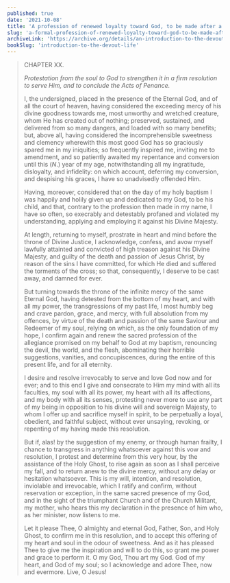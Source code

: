 ```yaml
---
published: true
date: '2021-10-08'
title: 'A profession of renewed loyalty toward God, to be made after a General Confession'
slug: 'a-formal-profession-of-renewed-loyalty-toward-god-to-be-made-after-a-general-confession'
archiveLink: 'https://archive.org/details/an-introduction-to-the-devout-life/page/38?view=theater'
bookSlug: 'introduction-to-the-devout-life'
---
```


> CHAPTER XX.
>
> *Protestation from the soul to God to strengthen it in a firm resolution to serve Him, and to conclude the Acts of Penance.*
>
> I, the undersigned, placed in the presence of the Eternal God, and of all the court of heaven, having considered the exceeding mercy of his divine goodness towards me, most unworthy and wretched creature, whom He has created out of nothing; preserved, sustained, and delivered from so many dangers, and loaded with so many benefits; but, above all, having considered the incomprehensible sweetness and clemency wherewith this most good God has so graciously spared me in my iniquities; so frequently inspired me, inviting me to amendment, and so patiently awaited my repentance and conversion until this (*N*.) year of my age, notwithstanding all my ingratitude, disloyalty, and infidelity: on which account, deferring my conversion, and despising his graces, I have so unadvisedly offended Him.
>
> Having, moreover, considered that on the day of my holy baptism I was happily and holily given up and dedicated to my God, to be his child, and that, contrary to the profession then made in my name, I have so often, so execrably and detestably profaned and violated my understanding, applying and employing it against his Divine Majesty.
>
> At length, returning to myself, prostrate in heart and mind before the throne of Divine Justice, I acknowledge, confess, and avow myself lawfully attainted and convicted of high treason against his Divine Majesty, and guilty of the death and passion of Jesus Christ, by reason of the sins I have committed, for which He died and suffered the torments of the cross; so that, consequently, I deserve to be cast away, and damned for ever.
>
> But turning towards the throne of the infinite mercy of the same Eternal God, having detested from the bottom of my heart, and with all my power, the transgressions of my past life, I most humbly beg and crave pardon, grace, and mercy, with full absolution from my offences, by virtue of the death and passion of the same Saviour and Redeemer of my soul, relying on which, as the only foundation of my hope, I confirm again and renew the sacred profession of the allegiance promised on my behalf to God at my baptism, renouncing the devil, the world, and the flesh, abominating their horrible suggestions, vanities, and concupiscences, during the entire of this present life, and for all eternity.
>
> I desire and resolve irrevocably to serve and love God now and for ever; and to this end I give and consecrate to Him my mind with all its faculties, my soul with all its power, my heart with all its affections, and my body with all its senses, protesting never more to use any part of my being in opposition to his divine will and sovereign Majesty, to whom I offer up and sacrifice myself in spirit, to be perpetually a loyal, obedient, and faithful subject, without ever unsaying, revoking, or repenting of my having made this resolution.
>
> But if, alas! by the suggestion of my enemy, or through human frailty, I chance to transgress in anything whatsoever against this vow and resolution, I protest and determine from this very hour, by the assistance of the Holy Ghost, to rise again as soon as I shall perceive my fall, and to return anew to the divine mercy, without any delay or hesitation whatsoever. This is my will, intention, and resolution, inviolable and irrevocable, which I ratify and confirm, without reservation or exception, in the same sacred presence of my God, and in the sight of the triumphant Church and of the Church Militant, my mother, who hears this my declaration in the presence of him who, as her minister, now listens to me.
>
> Let it please Thee, O almighty and eternal God, Father, Son, and Holy Ghost, to confirm me in this resolution, and to accept this offering of my heart and soul in the odour of sweetness. And as it has pleased Thee to give me the inspiration and will to do this, so grant me power and grace to perform it. O my God, Thou art my God. God of my heart, and God of my soul; so I acknowledge and adore Thee, now and evermore. Live, O Jesus!